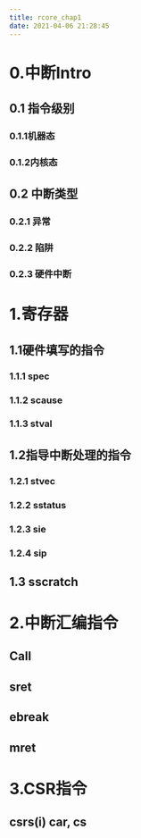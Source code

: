 ```yaml
---
title: rcore_chap1
date: 2021-04-06 21:28:45
---
```

# 0.中断Intro

## 0.1 指令级别

### 0.1.1机器态

### 0.1.2内核态

## 0.2 中断类型

### 0.2.1 异常

### 0.2.2 陷阱

### 0.2.3 硬件中断

# 1.寄存器

## 1.1硬件填写的指令

### 1.1.1 spec

### 1.1.2 scause

### 1.1.3 stval

## 1.2指导中断处理的指令

### 1.2.1 stvec

### 1.2.2 sstatus

### 1.2.3 sie

### 1.2.4 sip

## 1.3 sscratch

# 2.中断汇编指令

## Call

## sret

## ebreak

## mret

# 3.CSR指令

## 

## 

## 

## 

## csrs(i) car, cs